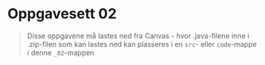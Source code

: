 # Oppgavesett 02

> Disse oppgavene må lastes ned fra Canvas - hvor .java-filene inne i .zip-filen som kan lastes ned kan plasseres i en `src`- eller `code`-mappe i denne `_02`-mappen


